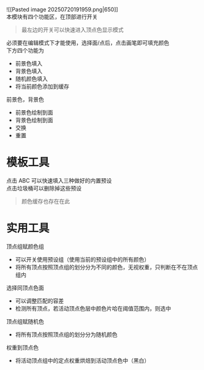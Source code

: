![[Pasted image 20250720191959.png|650]]  
本模块有四个功能区，在顶部进行开关  
> 最左边的开关可以快速进入顶点色显示模式  

必须要在编辑模式下才能使用，选择面/点后，点击画笔即可填充颜色  
下方四个功能为  
- 前景色填入
- 背景色填入
- 随机颜色填入
- 将当前颜色添加到缓存  

前景色，背景色  
- 前景色绘制到面
- 背景色绘制到面
- 交换
- 重置

# 模板工具
点击 ABC 可以快速填入三种做好的内置预设  
点击垃圾桶可以删除掉这些预设  
> 颜色缓存也存在在此  

# 实用工具
顶点组赋颜色组    
- 可以开关使用预设组（使用当前的预设组中的所有颜色）  
- 将所有顶点按照顶点组的划分分为不同的颜色，无视权重，只判断在不在顶点组内  

选择同顶点色面  
- 可以调整匹配的容差  
- 检测所有顶点，若活动顶点色层中颜色片哈在阈值范围内，则选中  

顶点组赋随机色  
- 将所有顶点按照顶点组的划分分为随机颜色  

权重到顶点色  
- 将活动顶点组中的定点权重烘焙到活动顶点色中（黑白）  

